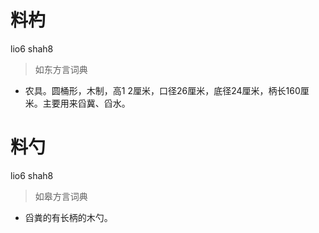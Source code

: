 # 料杓
lio6 shah8
> 如东方言词典
- 农具。圆桶形，木制，高1 2厘米，口径26厘米，底径24厘米，柄长160厘米。主要用来舀冀、舀水。

# 料勺
lio6 shah8
> 如皋方言词典
- 舀粪的有长柄的木勺。
